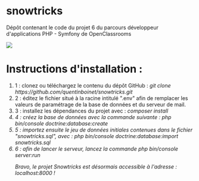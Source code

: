 # snowtricks
Dépôt contenant le code du projet 6 du parcours développeur d'applications PHP - Symfony de OpenClassrooms

<a href="https://codeclimate.com/github/quentinboinet/snowtricks/maintainability"><img src="https://api.codeclimate.com/v1/badges/0d758c1f57a3b07ceabb/maintainability" /></a>

<h1>Instructions d'installation :</h1>

<p>
  <ol>
    <li>1 : clonez ou téléchargez le contenu du dépôt GitHub : <i>git clone https://github.com/quentinboinet/snowtricks.git</i></li>
    <li>2 : éditez le fichier situé à la racine intitulé ".env" afin de remplacer les valeurs de paramétrage de la base de données et du serveur de mail.</li>
    <li>3 : installez les dépendances du projet avec : <i>composer install<i></li>
    <li>4 : créez la base de données avec la commande suivante : <i>php bin/console doctrine:database:create</i></li>
    <li>5 : importez ensuite le jeu de données initiales contenues dans le fichier "snowtricks.sql", avec : <i>php bin/console doctrine:database:import snowtricks.sql</i>
      <li>6 : afin de lancer le serveur, lancez la commande <i>php bin/console server:run</i></li>
      
   Bravo, le projet Snowtricks est désormais accessible à l'adresse : localhost:8000 !
</p>
